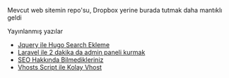 Mevcut web sitemin repo'su, Dropbox yerine burada tutmak daha mantıklı geldi

Yayınlanmış yazılar
* [Jquery ile Hugo Search Ekleme](https://phpanaliz.com/yazi/jquery-ile-firebase-siteye-search-ekleme/)
* [Laravel ile 2 dakika da admin paneli kurmak](https://phpanaliz.com/yazi/laravel-ile-2-dakikada-admin-paneli-kurmak/)
* [SEO Hakkında Bilmedikleriniz](https://phpanaliz.com/yazi/seo-hakkinda-bilmedikleriniz/)
* [Vhosts Script ile Kolay Vhost](https://phpanaliz.com/yazi/vhosts-script-kullanimi/)